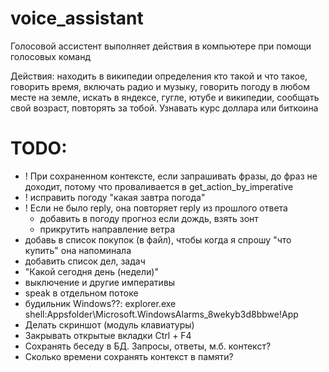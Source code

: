 # voice_assistant

Голосовой ассистент выполняет действия в компьютере при помощи голосовых команд

Действия:
находить в википедии определения кто такой и что такое,
говорить время,
включать радио и музыку,
говорить погоду в любом месте на земле,
искать в яндексе, гугле, ютубе и википедии,
сообщать свой возраст, повторять за тобой.
Узнавать курс доллара или биткоина

# TODO:
- ! При сохраненном контексте, если запрашивать фразы, до фраз не доходит, потому что проваливается в get_action_by_imperative
- ! исправить погоду "какая завтра погода"
- ! Если не было reply, она повторяет reply из прошлого ответа
  - добавить в погоду прогноз если дождь, взять зонт
  - прикрутить направление ветра
- добавь в список покупок (в файл), чтобы когда я спрошу "что купить" она напоминала
- добавить список дел, задач
- "Какой сегодня день (недели)"
- выключение и другие императивы
- speak в отдельном потоке
- будильник Windows??:
     explorer.exe shell:Appsfolder\Microsoft.WindowsAlarms_8wekyb3d8bbwe!App
- Делать скриншот (модуль клавиатуры)
- Закрывать открытые вкладки Ctrl + F4
- Сохранять беседу в БД. Запросы, ответы, м.б. контекст?
- Сколько времени сохранять контекст в памяти?

